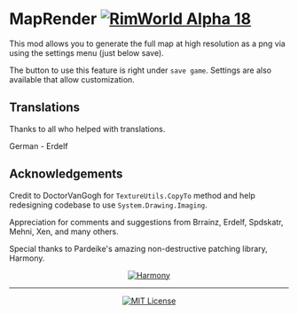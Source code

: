 # MapRender [![RimWorld Alpha 18](https://img.shields.io/badge/RimWorld-Alpha%2018-brightgreen.svg)](http://rimworldgame.com/)

This mod allows you to generate the full map at high resolution as a png via using the settings menu (just below save).

The button to use this feature is right under `save game`. Settings are also available that allow customization.

## Translations

Thanks to all who helped with translations.

German - Erdelf

## Acknowledgements

Credit to DoctorVanGogh for `TextureUtils.CopyTo` method and help redesigning codebase to use `System.Drawing.Imaging`.

Appreciation for comments and suggestions from Brrainz, Erdelf, Spdskatr, Mehni, Xen, and many others.

Special thanks to Pardeike's amazing non-destructive patching library, Harmony.
<p align="center">
  <a href="https://github.com/pardeike/Harmony">
    <img src="https://s24.postimg.org/58bl1rz39/logo.png" alt="Harmony" />
  </a>
</p>

<hr>

<p align="center">
  <a href="./LICENSE">
    <img src="https://img.shields.io/badge/license-MIT-lightgray.svg?style=flat" alt="MIT License" />
  </a>
</p>